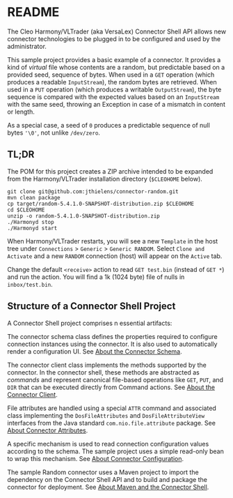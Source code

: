 # README #

The Cleo Harmony/VLTrader (aka VersaLex) Connector Shell API allows new connector
technologies to be plugged in to be configured and used by the administrator.

This sample project provides a basic example of a connector.  It provides a
kind of _virtual_ file whose contents are a random, but predictable based on
a provided seed, sequence of bytes.  When used in a `GET` operation (which
produces a readable `InputStream`), the random bytes are retrieved.  When used in a
`PUT` operation (which produces a writable `OutputStream`), the byte sequence
is compared with the expected values based on an `InputStream` with the same
seed, throwing an Exception in case of a mismatch in content or length.

As a special case, a seed of `0` produces a predictable sequence of null bytes
`'\0'`, not unlike `/dev/zero`.

## TL;DR ##

The POM for this project creates a ZIP archive intended to be expanded from
the Harmony/VLTrader installation directory (`$CLEOHOME` below).

```
git clone git@github.com:jthielens/connector-random.git
mvn clean package
cp target/random-5.4.1.0-SNAPSHOT-distribution.zip $CLEOHOME
cd $CLEOHOME
unzip -o random-5.4.1.0-SNAPSHOT-distribution.zip
./Harmonyd stop
./Harmonyd start
```

When Harmony/VLTrader restarts, you will see a new `Template` in the host tree
under `Connections` > `Generic` > `Generic RANDOM`.  Select `Clone and Activate`
and a new `RANDOM` connection (host) will appear on the `Active` tab.

Change the default `<receive>` action to read `GET test.bin` (instead of `GET *`)
and run the action.  You will find a 1k (1024 byte) file of nulls in `inbox/test.bin`.

## Structure of a Connector Shell Project ##

A Connector Shell project comprises n essential artifacts:

The connector schema class defines the properties required to configure connection
instances using the connector.  It is also used to automatically render a configuration
UI.  See [About the Connector Schema](SCHEMA.md).

The connector client class implements the methods supported by the connector.
In the connector shell, these methods are abstracted as _commands_ and represent
canonical file-based operations like `GET`, `PUT`, and `DIR` that can be
executed directly from Command actions.  See [About the Connector Client](CLIENT.md).

File attributes are handled using a special `ATTR` command and associated
class implementing the `DosFileAttributes` and `DosFileAttributeView` interfaces
from the Java standard `com.nio.file.attribute` package.
See [About Connector Attributes](ATTRIBUTES.md).

A specific mechanism is used to read connection configuration values according
to the schema.  The sample project uses a simple read-only bean to wrap this
mechanism.  See [About Connector Configuration](CONFIG.md).

The sample Random connector uses a Maven project to import the dependency on
the Connector Shell API and to build and package the connector for deployment.
See [About Maven and the Connector Shell](MAVEN.md).